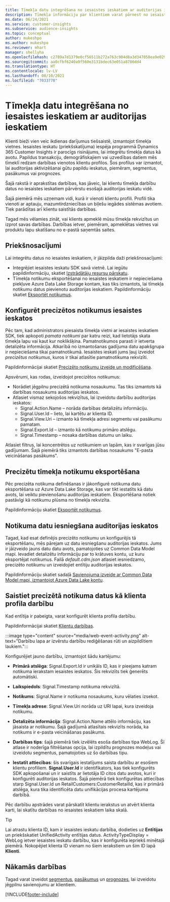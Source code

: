 ```yaml
---
title: Tīmekļa datu integrēšana no iesaistes ieskatiem ar auditorijas ieskatiem
description: Tīmekļa informāciju par klientiem varat pārnest no iesaistes ieskatiem uz auditorijas ieskatiem.
ms.date: 06/24/2021
ms.service: customer-insights
ms.subservice: audience-insights
ms.topic: conceptual
author: mukeshpo
ms.author: mukeshpo
ms.reviewer: mhart
manager: shellyha
ms.openlocfilehash: c2789a7d1379e0cf56511b272a763c904d8a3d347058ea9e029aaff0f723a028
ms.sourcegitcommit: aa0cfbf6240a9f560e3131bdec63e051a8786dd4
ms.translationtype: HT
ms.contentlocale: lv-LV
ms.lasthandoff: 08/10/2021
ms.locfileid: "7033778"
---
```

# <a name="integrate-web-data-from-engagement-insights-with-audience-insights"></a>Tīmekļa datu integrēšana no iesaistes ieskatiem ar auditorijas ieskatiem

Klienti bieži vien veic ikdienas darījumus tiešsaistē, izmantojot tīmekļa vietnes. Iesaistes ieskatu (priekšskatījuma) iespēja programmā Dynamics 365 Customer Insights ir parocīgs risinājums, lai integrētu tīmekļa datus kā avotu. Papildus transakciju, demogrāfiskajiem vai uzvedības datiem mēs tīmeklī redzam darbības vienotos klientu profilos. Šos profilus var izmantot, lai auditorijas aktivizēšanai gūtu papildu ieskatus, piemēram, segmentus, pasākumus vai prognozes.

Šajā rakstā ir aprakstītas darbības, kas jāveic, lai klientu tīmekļa darbību datus no iesaistes ieskatiem pārvērstu esošajā auditorijas ieskatu vidē.

Šajā piemērā mēs uzņemam vidi, kurā ir vienoti klientu profili. Profili tika vienoti ar aptauju, mazumtirdzniecības un biļešu iegādes sistēmas avotiem. Tiek parādītas arī klientu saistītās darbības. 

Tagad mēs vēlamies zināt, vai klients apmeklē mūsu tīmekļa rekvizītus un izprot savas darbības. Darbības ietver, piemēram, apmeklētas vietnes vai produktu lapu skatīšanu no e-pastā saņemtās saites.

## <a name="prerequisites"></a>Priekšnosacījumi

Lai integrētu datus no iesaistes ieskatiem, ir jāizpilda daži priekšnosacījumi: 

- Integrējiet iesaistes ieskatu SDK savā vietnē. Lai iegūtu papildinformāciju, skatiet [Izstrādātāju resursu pārskatu](../engagement-insights/developer-resources.md).
- Tīmekļa notikumu eksportēšanai no iesaistes ieskatiem ir nepieciešama piekļuve Azure Data Lake Storage kontam, kas tiks izmantots, lai tīmekļa notikumu datus pievienotu auditorijas ieskatiem. Papildinformāciju skatiet [Eksportēt notikumus](../engagement-insights/export-events.md).

## <a name="configure-refined-events-in-engagement-insights"></a>Konfigurēt precizētos notikumus iesaistes ieskatos

Pēc tam, kad administrators piesaista tīmekļa vietni ar iesaistes ieskatiem SDK, tiek apkopoti *pamata notikumi* par katru reizi, kad lietotājs skata tīmekļa lapu vai kaut kur noklikšķina. Pamatnotikumos parasti ir ietverta detalizēta informācija. Atkarībā no izmantošanas gadījuma datu apakšgrupa ir nepieciešama tikai pamatnotikumā. Iesaistes ieskati jums ļauj izveidot *precizētus notikumus*, kuros ir tikai atlasītie pamatnotikuma rekvizīti.     

Papildinformācijai skatiet [Precizēto notikumu izveide un modificēšana](../engagement-insights/refined-events.md).

Apsvērumi, kas rodas, izveidojot precizētos notikumus: 

- Norādiet jēgpilnu precizētā notikuma nosaukumu. Tas tiks izmantots kā darbības nosaukums auditorijas ieskatos.
- Atlasiet vismaz sekojošos rekvizītus, lai izveidotu darbību auditorijas ieskatos: 
    - Signal.Action.Name – norāda darbības detalizētu informāciju.
    - Signal.User.Id – lieto, lai kartētu ar klienta ID.
    - Signal.View.Uri – izmanto kā tīmekļa adresi segmentu vai pasākumu pamatam.
    - Signal.Export.Id – izmanto kā notikumu primāro atslēgu.
    - Signal.Timestamp – nosaka darbības datumu un laiku.

Atlasiet filtrus, lai koncentrētos uz notikumiem un lapām, kas ir svarīgas jūsu gadījumam. Šajā piemērā tiks izmantots darbības nosaukums "E-pasta veicināšanas pasākums".

## <a name="export-the-refined-web-events"></a>Precizētu tīmekļa notikumu eksportēšana 

Pēc precizēta notikuma definēšanas ir jākonfigurē notikuma datu eksportēšana uz Azure Data Lake Storage, kas var tikt iestatīts kā datu avots, lai veiktu pievienošanu auditorijas ieskatiem. Eksportēšana notiek pastāvīgi kā notikumu plūsma no tīmekļa rekvizīta.

Papildinformāciju skatiet [Eksportēt notikumus](../engagement-insights/export-events.md).

## <a name="ingest-event-data-to-audience-insights"></a>Notikuma datu iesniegšana auditorijas ieskatos

Tagad, kad esat definējis precizēto notikumu un konfigurējis tā eksportēšanu, mēs pārejam uz datu iesniegšanu auditorijas ieskatos. Jums ir jāizveido jauns datu datu avots, pamatojoties uz Common Data Model mapi. Ievadiet detalizētu informāciju par to krātuves kontu, uz kuru eksportējat notikumus. Failā *default.cdm.json* atlasiet iesniedzamo, precizēto notikumu un izveidojiet entītiju auditorijas ieskatos.

Papildinformāciju skatiet sadaļā [Savienojuma izveide ar Common Data Model mapi, izmantojot Azure Data Lake kontu](connect-common-data-model.md).


## <a name="relate-refined-event-data-as-an-activity-of-a-customer-profile"></a>Saistiet precizētā notikuma datus kā klienta profila darbību

Kad entītija ir pabeigta, varat konfigurēt klienta profila darbību.

Papildinformācijai skatiet [Klientu darbības](activities.md).

:::image type="content" source="media/web-event-activity.png" alt-text="Darbību lapa ar izvērstu darbību rediģēšanas rūti un aizpildītiem laukiem.":::

Konfigurējiet jauno darbību, izmantojot šādu kartējumu: 

- **Primārā atslēga**: Signal.Export.Id ir unikāls ID, kas ir pieejams katram notikuma ierakstam iesaistes ieskatos. Šis rekvizīts tiek ģenerēts automātiski.

- **Laikspiedols**: Signal.Timestamp notikuma rekvizītā.

- **Notikums**: Signal.Name ir notikuma nosaukums, kuru vēlaties izsekot.

- **Tīmekļa adrese**: Signal.View.Uri norāda uz URI lapai, kura izveidoja notikumu.

- **Detalizēta informācija**: Signal.Action.Name attēlo informāciju, kas jāsaista ar notikumu. Šajā gadījumā atlasītais rekvizīts norāda, ka notikums ir e-pasta veicināšanas pasākums.

- **Darbības tips**: šajā piemērā tiek izvēlēts esoša darbības tipa WebLog. Šī atlase ir noderīga filtrēšanas opcija, lai izpildītu prognozes modeļus vai izveidotu segmentus, pamatojoties uz šo darbības tipu.

- **Iestatīt attiecības**: šis svarīgais iestatījums saista darbību ar esošiem klientu profiliem. **Signal.User.Id** ir identifikators, kas tiek konfigurēts SDK apkopošanai un ir saistīts ar lietotāja ID citos datu avotos, kuri ir konfigurēti auditorijas ieskatos. Šajā piemērā tiek konfigurētas attiecības starp Signal.User.Id un RetailCustomers:CustomerRetailId, kas ir primārā atslēga, kura tika identificēta datu unifikācijas procesa kartējuma darbībā.

Pēc darbību apstrādes varat pārskatīt klientu ierakstus un atvērt klienta karti, lai skatītu darbības no iesaistes ieskatiem laika skalā. 

> [!TIP]
> Lai atrastu klienta ID, kam ir iesaistes ieskatu darbība, dodieties uz **Entītijas** un priekšskatiet UnifiedActivity entītijas datus. ActivityTypeDisplay = WebLog ietver iesaistes ieskatu darbību, kas ir konfigurēta iepriekš minētajā piemērā. Nokopējiet klienta ID vienam no šiem ierakstiem un šim ID lapā **Klienti**.

## <a name="next-steps"></a>Nākamās darbības

Tagad varat izveidot [segmentus](segments.md), [pasākumus](measures.md) un [prognozes](predictions.md), lai izveidotu jēgpilnu savienojumu ar klientiem.


[!INCLUDE[footer-include](../includes/footer-banner.md)]
